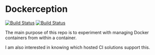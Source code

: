# Dockerception

[![Build Status](https://semaphoreci.com/api/v1/alexbrand/dockerception/branches/master/badge.svg)](https://semaphoreci.com/alexbrand/dockerception)
[![Build Status](https://travis-ci.org/alexbrand/dockerception.svg?branch=master)](https://travis-ci.org/alexbrand/dockerception)

The main purpose of this repo is to experiment with managing Docker containers
from within a container.

I am also interested in knowing which hosted CI solutions support this.
